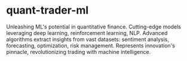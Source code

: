 # quant-trader-ml
 Unleashing ML's potential in quantitative finance. Cutting-edge models leveraging deep learning, reinforcement learning, NLP. Advanced algorithms extract insights from vast datasets: sentiment analysis, forecasting, optimization, risk management. Represents innovation's pinnacle, revolutionizing trading with machine intelligence.
